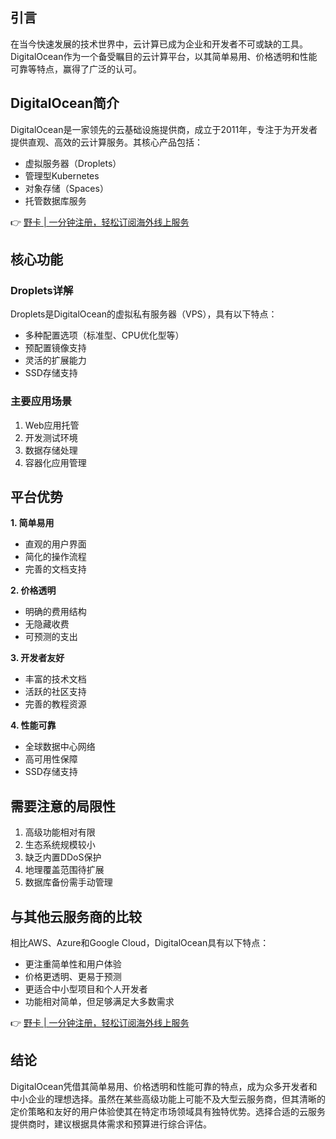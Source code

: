 ## 引言

在当今快速发展的技术世界中，云计算已成为企业和开发者不可或缺的工具。DigitalOcean作为一个备受瞩目的云计算平台，以其简单易用、价格透明和性能可靠等特点，赢得了广泛的认可。

## DigitalOcean简介

DigitalOcean是一家领先的云基础设施提供商，成立于2011年，专注于为开发者提供直观、高效的云计算服务。其核心产品包括：

- 虚拟服务器（Droplets）
- 管理型Kubernetes
- 对象存储（Spaces）
- 托管数据库服务

👉 [野卡 | 一分钟注册，轻松订阅海外线上服务](https://bit.ly/bewildcard)

## 核心功能

### Droplets详解

Droplets是DigitalOcean的虚拟私有服务器（VPS），具有以下特点：

- 多种配置选项（标准型、CPU优化型等）
- 预配置镜像支持
- 灵活的扩展能力
- SSD存储支持

### 主要应用场景

1. Web应用托管
2. 开发测试环境
3. 数据存储处理
4. 容器化应用管理

## 平台优势

**1. 简单易用**
- 直观的用户界面
- 简化的操作流程
- 完善的文档支持

**2. 价格透明**
- 明确的费用结构
- 无隐藏收费
- 可预测的支出

**3. 开发者友好**
- 丰富的技术文档
- 活跃的社区支持
- 完善的教程资源

**4. 性能可靠**
- 全球数据中心网络
- 高可用性保障
- SSD存储支持

## 需要注意的局限性

1. 高级功能相对有限
2. 生态系统规模较小
3. 缺乏内置DDoS保护
4. 地理覆盖范围待扩展
5. 数据库备份需手动管理

## 与其他云服务商的比较

相比AWS、Azure和Google Cloud，DigitalOcean具有以下特点：

- 更注重简单性和用户体验
- 价格更透明、更易于预测
- 更适合中小型项目和个人开发者
- 功能相对简单，但足够满足大多数需求

👉 [野卡 | 一分钟注册，轻松订阅海外线上服务](https://bit.ly/bewildcard)

## 结论

DigitalOcean凭借其简单易用、价格透明和性能可靠的特点，成为众多开发者和中小企业的理想选择。虽然在某些高级功能上可能不及大型云服务商，但其清晰的定价策略和友好的用户体验使其在特定市场领域具有独特优势。选择合适的云服务提供商时，建议根据具体需求和预算进行综合评估。
